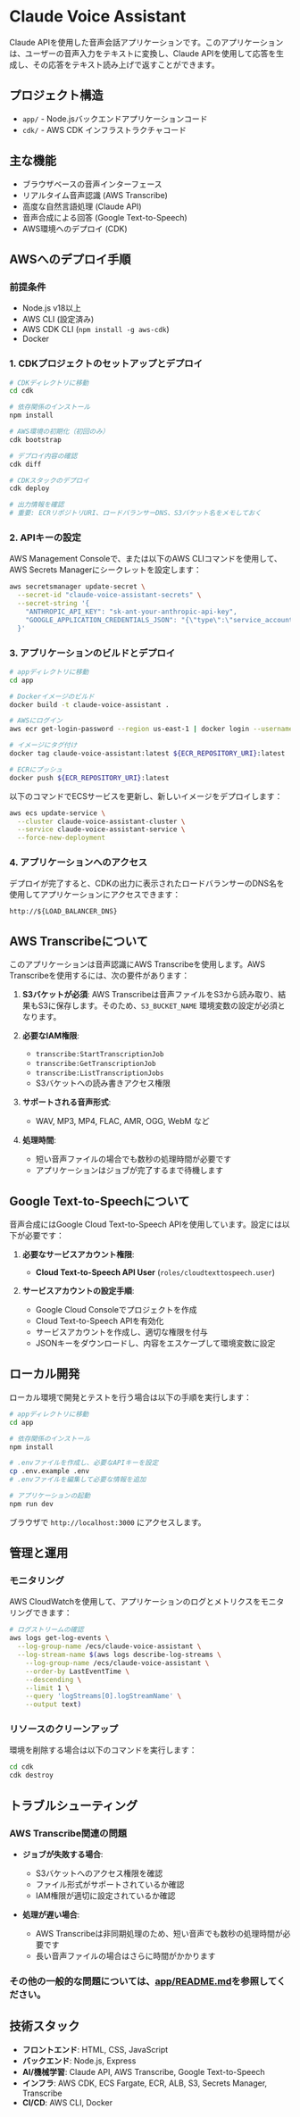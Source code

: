 # Claude Voice Assistant

Claude APIを使用した音声会話アプリケーションです。このアプリケーションは、ユーザーの音声入力をテキストに変換し、Claude APIを使用して応答を生成し、その応答をテキスト読み上げで返すことができます。

## プロジェクト構造

- `app/` - Node.jsバックエンドアプリケーションコード
- `cdk/` - AWS CDK インフラストラクチャコード

## 主な機能

- ブラウザベースの音声インターフェース
- リアルタイム音声認識 (AWS Transcribe)
- 高度な自然言語処理 (Claude API)
- 音声合成による回答 (Google Text-to-Speech)
- AWS環境へのデプロイ (CDK)

## AWSへのデプロイ手順

### 前提条件

- Node.js v18以上
- AWS CLI (設定済み)
- AWS CDK CLI (`npm install -g aws-cdk`)
- Docker

### 1. CDKプロジェクトのセットアップとデプロイ

```bash
# CDKディレクトリに移動
cd cdk

# 依存関係のインストール
npm install

# AWS環境の初期化（初回のみ）
cdk bootstrap

# デプロイ内容の確認
cdk diff

# CDKスタックのデプロイ
cdk deploy

# 出力情報を確認
# 重要: ECRリポジトリURI、ロードバランサーDNS、S3バケット名をメモしておく
```

### 2. APIキーの設定

AWS Management Consoleで、または以下のAWS CLIコマンドを使用して、AWS Secrets Managerにシークレットを設定します：

```bash
aws secretsmanager update-secret \
  --secret-id "claude-voice-assistant-secrets" \
  --secret-string '{
    "ANTHROPIC_API_KEY": "sk-ant-your-anthropic-api-key",
    "GOOGLE_APPLICATION_CREDENTIALS_JSON": "{\"type\":\"service_account\",\"project_id\":\"your-project-id\",\"private_key\":\"your-private-key\",\"client_email\":\"your-service-account@your-project.iam.gserviceaccount.com\"}"
  }'
```

### 3. アプリケーションのビルドとデプロイ

```bash
# appディレクトリに移動
cd app

# Dockerイメージのビルド
docker build -t claude-voice-assistant .

# AWSにログイン
aws ecr get-login-password --region us-east-1 | docker login --username AWS --password-stdin ${ECR_REPOSITORY_URI}

# イメージにタグ付け
docker tag claude-voice-assistant:latest ${ECR_REPOSITORY_URI}:latest

# ECRにプッシュ
docker push ${ECR_REPOSITORY_URI}:latest
```

以下のコマンドでECSサービスを更新し、新しいイメージをデプロイします：

```bash
aws ecs update-service \
  --cluster claude-voice-assistant-cluster \
  --service claude-voice-assistant-service \
  --force-new-deployment
```

### 4. アプリケーションへのアクセス

デプロイが完了すると、CDKの出力に表示されたロードバランサーのDNS名を使用してアプリケーションにアクセスできます：

```
http://${LOAD_BALANCER_DNS}
```

## AWS Transcribeについて

このアプリケーションは音声認識にAWS Transcribeを使用します。AWS Transcribeを使用するには、次の要件があります：

1. **S3バケットが必須**: AWS Transcribeは音声ファイルをS3から読み取り、結果もS3に保存します。そのため、`S3_BUCKET_NAME` 環境変数の設定が必須となります。

2. **必要なIAM権限**:
   - `transcribe:StartTranscriptionJob`
   - `transcribe:GetTranscriptionJob`
   - `transcribe:ListTranscriptionJobs`
   - S3バケットへの読み書きアクセス権限

3. **サポートされる音声形式**:
   - WAV, MP3, MP4, FLAC, AMR, OGG, WebM など

4. **処理時間**:
   - 短い音声ファイルの場合でも数秒の処理時間が必要です
   - アプリケーションはジョブが完了するまで待機します

## Google Text-to-Speechについて

音声合成にはGoogle Cloud Text-to-Speech APIを使用しています。設定には以下が必要です：

1. **必要なサービスアカウント権限**:
   - **Cloud Text-to-Speech API User** (`roles/cloudtexttospeech.user`)

2. **サービスアカウントの設定手順**:
   - Google Cloud Consoleでプロジェクトを作成
   - Cloud Text-to-Speech APIを有効化
   - サービスアカウントを作成し、適切な権限を付与
   - JSONキーをダウンロードし、内容をエスケープして環境変数に設定

## ローカル開発

ローカル環境で開発とテストを行う場合は以下の手順を実行します：

```bash
# appディレクトリに移動
cd app

# 依存関係のインストール
npm install

# .envファイルを作成し、必要なAPIキーを設定
cp .env.example .env
# .envファイルを編集して必要な情報を追加

# アプリケーションの起動
npm run dev
```

ブラウザで `http://localhost:3000` にアクセスします。

## 管理と運用

### モニタリング

AWS CloudWatchを使用して、アプリケーションのログとメトリクスをモニタリングできます：

```bash
# ログストリームの確認
aws logs get-log-events \
  --log-group-name /ecs/claude-voice-assistant \
  --log-stream-name $(aws logs describe-log-streams \
    --log-group-name /ecs/claude-voice-assistant \
    --order-by LastEventTime \
    --descending \
    --limit 1 \
    --query 'logStreams[0].logStreamName' \
    --output text)
```

### リソースのクリーンアップ

環境を削除する場合は以下のコマンドを実行します：

```bash
cd cdk
cdk destroy
```

## トラブルシューティング

### AWS Transcribe関連の問題

- **ジョブが失敗する場合**:
  - S3バケットへのアクセス権限を確認
  - ファイル形式がサポートされているか確認
  - IAM権限が適切に設定されているか確認

- **処理が遅い場合**:
  - AWS Transcribeは非同期処理のため、短い音声でも数秒の処理時間が必要です
  - 長い音声ファイルの場合はさらに時間がかかります

### その他の一般的な問題については、[app/README.md](app/README.md)を参照してください。

## 技術スタック

- **フロントエンド**: HTML, CSS, JavaScript
- **バックエンド**: Node.js, Express
- **AI/機械学習**: Claude API, AWS Transcribe, Google Text-to-Speech
- **インフラ**: AWS CDK, ECS Fargate, ECR, ALB, S3, Secrets Manager, Transcribe
- **CI/CD**: AWS CLI, Docker
